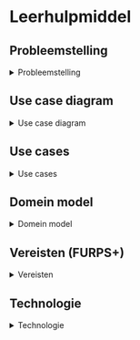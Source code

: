 # Leerhulpmiddel 
## Probleemstelling
<details>

<summary>Probleemstelling</summary>

### Probleemstelling

[Link](docs/Probleemstelling.md) naar de pagina van de probleemstelling

</details>

## Use case diagram
<details>

<summary>Use case diagram</summary>

### Use case diagram

[Link](docs/Use_case_diagram.md) naar de pagina van de use case diagram

</details>

## Use cases
<details>

<summary>Use cases</summary>

### Use cases

[Link](docs/UC_maak_vragen.md) naar de fully dressed use case "Maak vragen"
[Link](docs/UC_doorloop_vragen.md) naar de fully dressed use case "doorloop vragen"
[Link](docs/Casual_use_cases.md) naar de pagina van alle casual use cases

</details>

## Domein model
<details>

<summary>Domein model</summary>

### Domein model

[Link](docs/Domein_model.md) naar de pagina van het domein model

</details>

## Vereisten (FURPS+)
<details>

<summary>Vereisten</summary>

### Vereisten

[Link](docs/FURPS+.md) naar de pagina van de vereisten/FURPS+

</details>

## Technologie
<details>

<summary>Technologie</summary>

### Technologie

[Link](docs/Technologie.md) naar de pagina van de gebruikte technologie

</details>





